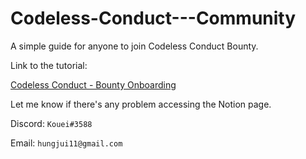 # Codeless-Conduct---Community

A simple guide for anyone to join Codeless Conduct Bounty.

Link to the tutorial:

[Codeless Conduct - Bounty Onboarding](https://codelesss.notion.site/Codeless-Conduct-Bounty-Onboarding-f42330aa1c0f4da99660febe10c755ca)

Let me know if there's any problem accessing the Notion page.

Discord: `Kouei#3588`

Email: `hungjui11@gmail.com`

